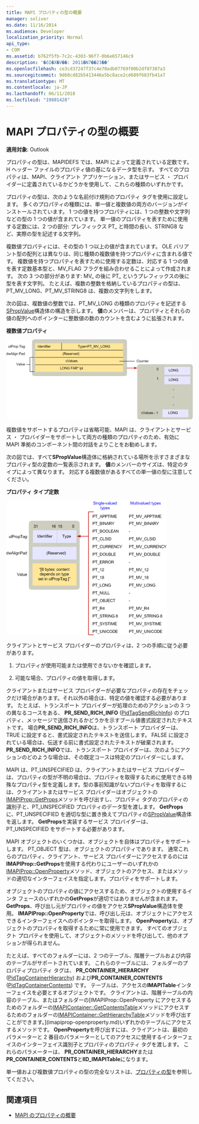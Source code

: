 ```yaml
---
title: MAPI プロパティの型の概要
manager: soliver
ms.date: 11/16/2014
ms.audience: Developer
localization_priority: Normal
api_type:
- COM
ms.assetid: b762f5fb-7c2c-4303-96f7-0b6e657146c9
description: '�ŏI�X�V��: 2011�N7��23��'
ms.openlocfilehash: ce3cd37247f37c4e70adb07769f00b2df07307a3
ms.sourcegitcommit: 9d60cd82b5413446e5bc8ace2cd689f683fb41a7
ms.translationtype: MT
ms.contentlocale: ja-JP
ms.lasthandoff: 06/11/2018
ms.locfileid: "19801428"
---
```

# <a name="mapi-property-type-overview"></a>MAPI プロパティの型の概要
  
**適用対象**: Outlook 
  
プロパティの型は、MAPIDEFS では、MAPI によって定義されている定数です。H ヘッダー ファイルのプロパティ値の基になるデータ型を示す。 すべてのプロパティは、MAPI、クライアント アプリケーション、またはサービス ・ プロバイダーに定義されているかどうかを使用して、これらの種類のいずれかです。 
  
プロパティの型は、次のような名前付け規則のプロパティ タグを使用に設定します。 多くのプロパティの種類には、単一値と複数値の両方のバージョンがインストールされています。 1 つの値を持つプロパティには、1 つの整数や文字列などの型の 1 つの値が含まれています。 単一値のプロパティを表すために使用する定数には、2 つの部分: プレフィックス PT_ と時間の長い、STRING8 など、実際の型を記述する文字列。 
  
複数値プロパティには、その型の 1 つ以上の値が含まれています。 OLE バリアント型の配列とは異なりは、同じ種類の複数値を持つプロパティに含まれる値です。 複数値を持つプロパティを表すために使用する定数は、対応する 1 つの値を表す定数基本型と、MV_FLAG フラグを組み合わせることによって作成されます。 次の 3 つの部分があります: MV_ の後に PT_ というプレフィックスの後に型を表す文字列。 たとえば、複数の整数を格納しているプロパティの型は、PT_MV_LONG、PT_MV_STRING8 は、複数の文字列をします。
  
次の図は、複数値の整数では、PT_MV_LONG の種類のプロパティを記述する[SPropValue](spropvalue.md)構造体の構造を示します。 **値**のメンバーは、プロパティとそれらの値の配列へのポインターに整数値の数のカウントを含むように拡張されます。 
  
**複数値プロパティ**
  
![複数値のプロパティ](media/amapi_12.gif "複数値のプロパティ")
  
複数値をサポートするプロパティは省略可能、MAPI は、クライアントとサービス ・ プロバイダーをサポートして両方の種類のプロパティのため、有効に MAPI 準拠のコンポーネント間の対話をよりことをお勧めします。
  
次の図では、すべて**SPropValue**構造体に格納されている場所を示すさまざまなプロパティ型の定数の一覧表示されます。 **値**のメンバーのサイズは、特定のタイプによって異なります。 対応する複数値があるすべての単一値の型に注意してください。 
  
**プロパティ タイプ定数**
  
![プロパティの型の定数](media/amapi_11.gif "プロパティの型の定数")
  
クライアントとサービス プロバイダーのプロパティは、2 つの手順に従う必要があります。
  
1. プロパティが使用可能または使用できないかを確認します。
    
2. 可能な場合、プロパティの値を取得します。
    
クライアントまたはサービス プロバイダーが必要なプロパティの存在をチェックだけ場合があります。それ以外の場合は、特定の値を確認する必要があります。 たとえば、トランスポート プロバイダーが処理のためのアクションの 3 つの異なるコースをある、 **PR\_SEND_RICH_INFO** ([PidTagSendRichInfo](pidtagsendrichinfo-canonical-property.md)) のプロパティ、メッセージで送信されるかどうかを示すブール値書式設定されたテキストです。 場合**PR\_SEND_RICH_INFO**は、トランスポート プロバイダーは、TRUE に設定すると、書式設定されたテキストを送信します。 FALSE に設定されている場合は、伝送する前に書式設定されたテキストが破棄されます。 **PR_SEND_RICH_INFO**では、トランスポート プロバイダーは、次のようにアクションのどのような場合は、その既定コースは特定のプロバイダーにします。 
  
MAPI は、PT_UNSPECIFIED は、クライアントまたはサービス プロバイダーは、プロパティの型が不明の場合は、プロパティを取得するために使用できる特殊なプロパティ型を定義します。型の事前知識がないプロパティを取得するには、クライアントまたはサービス プロバイダーはオブジェクトの[IMAPIProp::GetProps](imapiprop-getprops.md)メソッドを呼び出すし、プロパティ タグのプロパティの識別子と、PT_UNSPECIFIED プロパティのデータ型を渡します。 **GetProps**に、PT_UNSPECIFIED を適切な型に置き換えてプロパティの[SPropValue](spropvalue.md)構造体を返します。 **GetProps**を実装するサービス プロバイダーは、PT_UNSPECIFIED をサポートする必要があります。 
  
MAPI オブジェクトのいくつかは、オブジェクトを自体はプロパティをサポートします。 PT_OBJECT 型は、オブジェクトのプロパティであります。 通常これらのプロパティ、クライアント、サービス プロバイダーにアクセスするのには**IMAPIProp::GetProps**を使用する代わりにユーザーのいずれかの[IMAPIProp::OpenProperty](imapiprop-openproperty.md)メソッド、オブジェクトのアクセス、またはメソッドの適切なインターフェイスを指定します。プロパティをサポートします。 
  
オブジェクトのプロパティの値にアクセスするため、オブジェクトの使用するインタ フェースのいずれかの**GetProps**が適切ではありませんが含まれます。 **GetProps**、呼び出し元がプロパティの値をアクセス**SPropValue**構造体を使用。 **IMAPIProp::OpenProperty**では、呼び出し元は、オブジェクトにアクセスできるインターフェイスへのポインターを取得します。 **OpenProperty**は、オブジェクトのプロパティを取得するために常に使用できます。 すべてのオブジェクト プロパティを使用して、オブジェクトのメソッドを呼び出して、他のオプションが得られません。 
  
たとえば、すべてのフォルダーには、2 つのテーブル、階層テーブルおよび内容のテーブルがサポートされています。 これらのテーブルには、フォルダーのプロパティプロパティ タグは、 **PR_CONTAINER_HIERARCHY** ([PidTagContainerHierarchy](pidtagcontainerhierarchy-canonical-property.md)) および**PR_CONTAINER_CONTENTS** ([PidTagContainerContents](pidtagcontainercontents-canonical-property.md)) です。 テーブルは、アクセスの**IMAPITable**インターフェイスを必要とするオブジェクトです。 クライアントは、階層テーブルの内容のテーブル、またはフォルダーの[IMAPIProp::OpenProperty にアクセスするためのフォルダーの[IMAPIContainer::GetContentsTable](imapicontainer-getcontentstable.md)メソッドにアクセスするためのフォルダーの[IMAPIContainer::GetHierarchyTable](imapicontainer-gethierarchytable.md)メソッドを呼び出すことができます。](imapiprop-openproperty.md)いずれかのテーブルにアクセスするメソッドです。 **OpenProperty**を呼び出すには、クライアントは、最初のパラメーターと 2 番目のパラメーターとしてのアクセスに使用するインターフェイスのインターフェイス識別子とプロパティのプロパティ タグを渡します。 これらのパラメーターは、 **PR_CONTAINER_HIERARCHY**または**PR_CONTAINER_CONTENTS**と**IID_IMAPITable**になります。
  
単一値および複数値プロパティの型の完全なリストは、[プロパティの型](property-types.md)を参照してください。 
  
## <a name="see-also"></a>関連項目

- [MAPI のプロパティの概要](mapi-property-overview.md)

